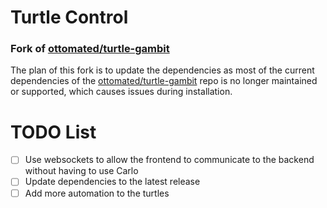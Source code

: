 # Turtle Control
### Fork of [ottomated/turtle-gambit](https://github.com/ottomated/turtle-gambit)
The plan of this fork is to update the dependencies as most of the current dependencies of the [ottomated/turtle-gambit](https://github.com/ottomated/turtle-gambit) repo is no longer maintained or supported, which causes issues during installation.

# TODO List
- [ ] Use websockets to allow the frontend to communicate to the backend without having to use Carlo
- [ ] Update dependencies to the latest release
- [ ] Add more automation to the turtles
